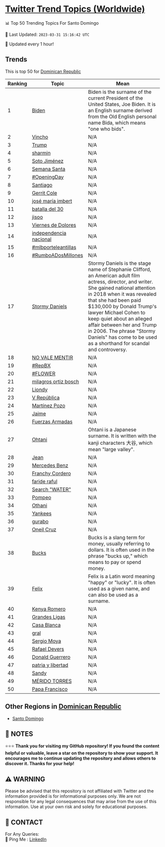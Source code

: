 [Twitter Trend Topics (Worldwide)](https://github.com/ErcinDedeoglu/Twitter-Trend-Topics)
==========


📊 Top 50 Trending Topics For Santo Domingo

📆 Last Updated: `2023-03-31 15:16:42 UTC`

🔧 Updated every 1 hour!


## Trends

This is top 50 for [Dominican Republic](</Dominican Republic>)

| Ranking | Topic | Mean |
| ------- | ------------ | ------------ |
| 1 | [Biden](http://twitter.com/search?q=Biden) | Biden is the surname of the current President of the United States, Joe Biden. It is an English surname derived from the Old English personal name Bida, which means "one who bids". |
| 2 | [Vincho](http://twitter.com/search?q=Vincho) | N/A |
| 3 | [Trump](http://twitter.com/search?q=Trump) | N/A |
| 4 | [sharmin](http://twitter.com/search?q=sharmin) | N/A |
| 5 | [Soto Jiménez](http://twitter.com/search?q=Soto+Jim%c3%a9nez) | N/A |
| 6 | [Semana Santa](http://twitter.com/search?q=Semana+Santa) | N/A |
| 7 | [#OpeningDay](http://twitter.com/search?q=%23OpeningDay) | N/A |
| 8 | [Santiago](http://twitter.com/search?q=Santiago) | N/A |
| 9 | [Gerrit Cole](http://twitter.com/search?q=Gerrit+Cole) | N/A |
| 10 | [josé maría imbert](http://twitter.com/search?q=jos%c3%a9+mar%c3%ada+imbert) | N/A |
| 11 | [batalla del 30](http://twitter.com/search?q=batalla+del+30) | N/A |
| 12 | [jisoo](http://twitter.com/search?q=jisoo) | N/A |
| 13 | [Viernes de Dolores](http://twitter.com/search?q=Viernes+de+Dolores) | N/A |
| 14 | [independencia nacional](http://twitter.com/search?q=independencia+nacional) | N/A |
| 15 | [#mlbporteleantillas](http://twitter.com/search?q=%23mlbporteleantillas) | N/A |
| 16 | [#RumboADosMillones](http://twitter.com/search?q=%23RumboADosMillones) | N/A |
| 17 | [Stormy Daniels](http://twitter.com/search?q=Stormy+Daniels) | Stormy Daniels is the stage name of Stephanie Clifford, an American adult film actress, director, and writer. She gained national attention in 2018 when it was revealed that she had been paid $130,000 by Donald Trump's lawyer Michael Cohen to keep quiet about an alleged affair between her and Trump in 2006. The phrase "Stormy Daniels" has come to be used as a shorthand for scandal and controversy. |
| 18 | [NO VALE MENTIR](http://twitter.com/search?q=NO+VALE+MENTIR) | N/A |
| 19 | [#RepBX](http://twitter.com/search?q=%23RepBX) | N/A |
| 20 | [#FLOWER](http://twitter.com/search?q=%23FLOWER) | N/A |
| 21 | [milagros ortiz bosch](http://twitter.com/search?q=milagros+ortiz+bosch) | N/A |
| 22 | [Liondy](http://twitter.com/search?q=Liondy) | N/A |
| 23 | [V República](http://twitter.com/search?q=V+Rep%c3%bablica) | N/A |
| 24 | [Martínez Pozo](http://twitter.com/search?q=Mart%c3%adnez+Pozo) | N/A |
| 25 | [Jaime](http://twitter.com/search?q=Jaime) | N/A |
| 26 | [Fuerzas Armadas](http://twitter.com/search?q=Fuerzas+Armadas) | N/A |
| 27 | [Ohtani](http://twitter.com/search?q=Ohtani) | Ohtani is a Japanese surname. It is written with the kanji characters 大谷, which mean "large valley". |
| 28 | [Jean](http://twitter.com/search?q=Jean) | N/A |
| 29 | [Mercedes Benz](http://twitter.com/search?q=Mercedes+Benz) | N/A |
| 30 | [Franchy Cordero](http://twitter.com/search?q=Franchy+Cordero) | N/A |
| 31 | [faride raful](http://twitter.com/search?q=faride+raful) | N/A |
| 32 | [Search "WATER"](http://twitter.com/search?q=Search+%22WATER%22) | N/A |
| 33 | [Pompeo](http://twitter.com/search?q=Pompeo) | N/A |
| 34 | [Othani](http://twitter.com/search?q=Othani) | N/A |
| 35 | [Yankees](http://twitter.com/search?q=Yankees) | N/A |
| 36 | [gurabo](http://twitter.com/search?q=gurabo) | N/A |
| 37 | [Oneil Cruz](http://twitter.com/search?q=Oneil+Cruz) | N/A |
| 38 | [Bucks](http://twitter.com/search?q=Bucks) | Bucks is a slang term for money, usually referring to dollars. It is often used in the phrase "bucks up," which means to pay or spend money. |
| 39 | [Felix](http://twitter.com/search?q=Felix) | Felix is a Latin word meaning "happy" or "lucky". It is often used as a given name, and can also be used as a surname. |
| 40 | [Kenya Romero](http://twitter.com/search?q=Kenya+Romero) | N/A |
| 41 | [Grandes Ligas](http://twitter.com/search?q=Grandes+Ligas) | N/A |
| 42 | [Casa Blanca](http://twitter.com/search?q=Casa+Blanca) | N/A |
| 43 | [gral](http://twitter.com/search?q=gral) | N/A |
| 44 | [Sergio Moya](http://twitter.com/search?q=Sergio+Moya) | N/A |
| 45 | [Rafael Devers](http://twitter.com/search?q=Rafael+Devers) | N/A |
| 46 | [Donald Guerrero](http://twitter.com/search?q=Donald+Guerrero) | N/A |
| 47 | [patria y libertad](http://twitter.com/search?q=patria+y+libertad) | N/A |
| 48 | [Sandy](http://twitter.com/search?q=Sandy) | N/A |
| 49 | [MÉRIDO TORRES](http://twitter.com/search?q=M%c3%89RIDO+TORRES) | N/A |
| 50 | [Papa Francisco](http://twitter.com/search?q=Papa+Francisco) | N/A |



## Other Regions in [Dominican Republic](</Dominican Republic>)

* [Santo Domingo](</Dominican Republic/Santo Domingo.md>)



## 📝 NOTES

⭐⭐⭐ **Thank you for visiting my GitHub repository! If you found the content helpful or valuable, leave a star on the repository to show your support. It encourages me to continue updating the repository and allows others to discover it. Thanks for your help!**


## ⚠️ WARNING

Please be advised that this repository is not affiliated with Twitter and the information provided is for informational purposes only. We are not responsible for any legal consequences that may arise from the use of this information. Use at your own risk and solely for educational purposes.


## 📨 CONTACT

 For Any Queries:  
            🏓 Ping Me : [LinkedIn](https://www.linkedin.com/in/ercindedeoglu/)
